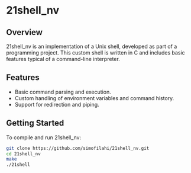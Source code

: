 # 21shell_nv

## Overview

21shell_nv is an implementation of a Unix shell, developed as part of a programming project. This custom shell is written in C and includes basic features typical of a command-line interpreter.

## Features

- Basic command parsing and execution.
- Custom handling of environment variables and command history.
- Support for redirection and piping.

## Getting Started

To compile and run 21shell_nv:

```bash
git clone https://github.com/simofilahi/21shell_nv.git
cd 21shell_nv
make
./21shell

